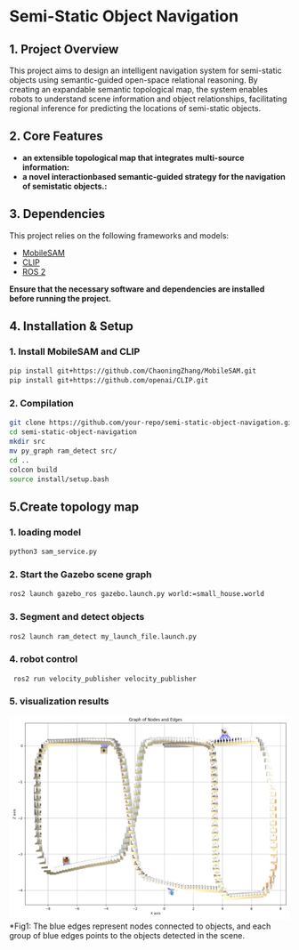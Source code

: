 # Semi-Static Object Navigation


## 1. Project Overview  
This project aims to design an intelligent navigation system for semi-static objects using semantic-guided open-space relational reasoning. By creating an expandable semantic topological map, the system enables robots to understand scene information and object relationships, facilitating regional inference for predicting the locations of semi-static objects. 

## 2. Core Features  
- **an extensible topological map that integrates multi-source information:** 
- **a novel interactionbased semantic-guided strategy for the navigation of semistatic objects.:** 

## 3. Dependencies  
This project relies on the following frameworks and models:  
- [MobileSAM](https://github.com/ChaoningZhang/MobileSAM)  
- [CLIP](https://github.com/openai/CLIP)
- [ROS 2](https://docs.ros.org/en/galactic/index.html) 

**Ensure that the necessary software and dependencies are installed before running the project.**  

## 4. Installation & Setup  

### 1. Install MobileSAM and CLIP  
```bash
pip install git+https://github.com/ChaoningZhang/MobileSAM.git
pip install git+https://github.com/openai/CLIP.git
```
### 2. Compilation  
```bash
git clone https://github.com/your-repo/semi-static-object-navigation.git
cd semi-static-object-navigation
mkdir src
mv py_graph ram_detect src/
cd ..
colcon build
source install/setup.bash
```

## 5.Create topology map
### 1. loading model 
```bash
python3 sam_service.py
```
### 2. Start the Gazebo scene graph
```bash
ros2 launch gazebo_ros gazebo.launch.py world:=small_house.world
```
### 3. Segment and detect objects
```bash
ros2 launch ram_detect my_launch_file.launch.py 
```
### 4. robot control
```bash
 ros2 run velocity_publisher velocity_publisher 
```
### 5. visualization results
![Alt text](/picture/121.png)
*Fig1: The blue edges represent nodes connected to objects, and each group of blue edges points to the objects detected in the scene.
